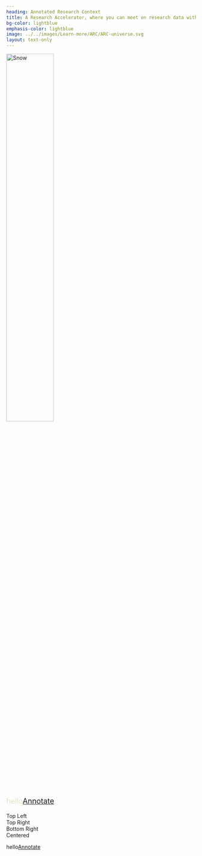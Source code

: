 ```yaml
---
heading: Annotated Research Context
title: A Research Accelerator, where you can meet on research data with peers and beyond
bg-color: lightblue
emphasis-color: lightblue
image: ../../images/Learn-more/ARC/ARC-universe.svg
layout: text-only
---
```


<div class="arc-container">
  <img src="../../images/Learn-more/ARC/ARC-universe.svg" alt="Snow" style="width:50%;">
  <div class="bottom-left"><summary><span style="color: #DAE7C1;font-size:1.4em"><p>hello<a href="https://www.nfdi4plants.org/">Annotate</summary></a></p></div>
  <div class="top-left">Top Left</div>
  <div class="top-right">Top Right</div>
  <div class="bottom-right">Bottom Right</div>
  <div class="centered">Centered</div>
</div>

<!--<img src="../../images/Learn-more/ARC/ARC-universe.svg" alt="Paris" class="center">-->

<p>hello<a href="https://www.nfdi4plants.org/">Annotate</a></p>